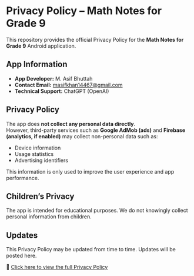# Privacy Policy – Math Notes for Grade 9

This repository provides the official Privacy Policy for the **Math Notes for Grade 9** Android application.

## App Information
- **App Developer:** M. Asif Bhuttah  
- **Contact Email:** [masifkhan14467@gmail.com](mailto:masifkhan14467@gmail.com)  
- **Technical Support:** ChatGPT (OpenAI)  

## Privacy Policy
The app does **not collect any personal data directly**.  
However, third-party services such as **Google AdMob (ads)** and **Firebase (analytics, if enabled)** may collect non-personal data such as:
- Device information  
- Usage statistics  
- Advertising identifiers  

This information is only used to improve the user experience and app performance.  

## Children’s Privacy
The app is intended for educational purposes. We do not knowingly collect personal information from children.  

## Updates
This Privacy Policy may be updated from time to time. Updates will be posted here.  

📄 [Click here to view the full Privacy Policy](privacy_policy.html)  

